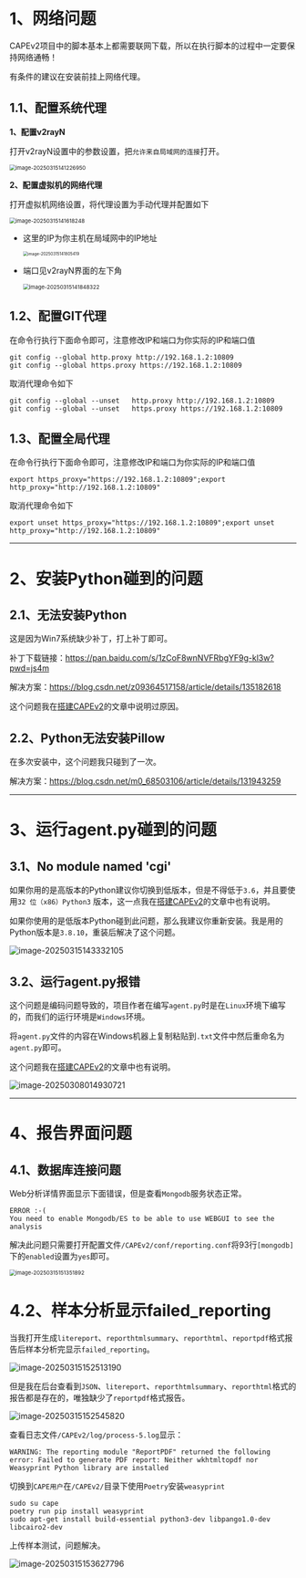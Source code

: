 # 1、网络问题

CAPEv2项目中的脚本基本上都需要联网下载，所以在执行脚本的过程中一定要保持网络通畅！

有条件的建议在安装前挂上网络代理。

## 1.1、配置系统代理

**1、配置v2rayN**

打开v2rayN设置中的参数设置，把`允许来自局域网的连接`打开。

<img src="https://cdn.jsdelivr.net/gh/xmtxsec/picture/imgl/202503151413600.png" alt="image-20250315141226950" style="zoom: 67%;" />



**2、配置虚拟机的网络代理**

打开虚拟机网络设置，将代理设置为手动代理并配置如下

<img src="https://cdn.jsdelivr.net/gh/xmtxsec/picture/imgl/202503151416300.png" alt="image-20250315141618248" style="zoom:67%;" />

- 这里的IP为你主机在局域网中的IP地址

  <img src="https://cdn.jsdelivr.net/gh/xmtxsec/picture/imgl/202503151418475.png" alt="image-20250315141805419" style="zoom: 50%;" />

- 端口见v2rayN界面的左下角

  <img src="https://cdn.jsdelivr.net/gh/xmtxsec/picture/imgl/202503151418369.png" alt="image-20250315141848322" style="zoom:67%;" />



## 1.2、配置GIT代理

在命令行执行下面命令即可，注意修改IP和端口为你实际的IP和端口值

```
git config --global http.proxy http://192.168.1.2:10809
git config --global https.proxy https://192.168.1.2:10809
```



取消代理命令如下

```
git config --global --unset   http.proxy http://192.168.1.2:10809
git config --global --unset   https.proxy https://192.168.1.2:10809
```



## 1.3、配置全局代理

在命令行执行下面命令即可，注意修改IP和端口为你实际的IP和端口值

```
export https_proxy="https://192.168.1.2:10809";export http_proxy="http://192.168.1.2:10809"
```



取消代理命令如下

```
export unset https_proxy="https://192.168.1.2:10809";export unset http_proxy="http://192.168.1.2:10809"
```

------



# 2、安装Python碰到的问题

## 2.1、无法安装Python

这是因为Win7系统缺少补丁，打上补丁即可。

补丁下载链接：https://pan.baidu.com/s/1zCoF8wnNVFRbgYF9g-kl3w?pwd=js4m

解决方案：https://blog.csdn.net/z09364517158/article/details/135182618

这个问题我在[搭建CAPEv2](https://wiki.xmtxsec.top/#/08-%E7%BD%91%E5%AE%89%E6%9D%82%E8%B0%88\01-CAPEv2_Sandbox\01-%E6%90%AD%E5%BB%BACAPEv2_Sandbox?id=_5%e3%80%81%e9%85%8d%e7%bd%ae%e8%99%9a%e6%8b%9f%e6%9c%ba)的文章中说明过原因。



## 2.2、Python无法安装Pillow

在多次安装中，这个问题我只碰到了一次。

解决方案：https://blog.csdn.net/m0_68503106/article/details/131943259

------



# 3、运行agent.py碰到的问题

## 3.1、No module named 'cgi'

如果你用的是高版本的Python建议你切换到低版本，但是不得低于`3.6`，并且要使用`32 位（x86）Python3` 版本，这一点我在[搭建CAPEv2](https://wiki.xmtxsec.top/#/08-%E7%BD%91%E5%AE%89%E6%9D%82%E8%B0%88\01-CAPEv2_Sandbox\01-%E6%90%AD%E5%BB%BACAPEv2_Sandbox?id=_5%e3%80%81%e9%85%8d%e7%bd%ae%e8%99%9a%e6%8b%9f%e6%9c%ba)的文章中也有说明。

如果你使用的是低版本Python碰到此问题，那么我建议你重新安装。我是用的Python版本是`3.8.10`，重装后解决了这个问题。

![image-20250315143332105](https://cdn.jsdelivr.net/gh/xmtxsec/picture/imgl/202503151433152.png)



## 3.2、运行agent.py报错

这个问题是编码问题导致的，项目作者在编写`agent.py`时是在`Linux`环境下编写的，而我们的运行环境是`Windows`环境。

将`agent.py`文件的内容在Windows机器上复制粘贴到`.txt`文件中然后重命名为`agent.py`即可。

这个问题我在[搭建CAPEv2](https://wiki.xmtxsec.top/#/08-%E7%BD%91%E5%AE%89%E6%9D%82%E8%B0%88\01-CAPEv2_Sandbox\01-%E6%90%AD%E5%BB%BACAPEv2_Sandbox?id=_5%e3%80%81%e9%85%8d%e7%bd%ae%e8%99%9a%e6%8b%9f%e6%9c%ba)的文章中也有说明。

![image-20250308014930721](https://cdn.jsdelivr.net/gh/xmtxsec/picture/imgl/202503151446595.png)

------



# 4、报告界面问题

## 4.1、数据库连接问题

Web分析详情界面显示下面错误，但是查看`Mongodb`服务状态正常。

```
ERROR :-(
You need to enable Mongodb/ES to be able to use WEBGUI to see the analysis
```

解决此问题只需要打开配置文件`/CAPEv2/conf/reporting.conf`将93行`[mongodb]`下的`enabled`设置为`yes`即可。

<img src="https://cdn.jsdelivr.net/gh/xmtxsec/picture/imgl/202503151513965.png" alt="image-20250315151351892" style="zoom: 67%;" />



# 4.2、样本分析显示failed_reporting

当我打开生成`litereport`、`reporthtmlsummary`、`reporthtml`、`reportpdf`格式报告后样本分析完显示`failed_reporting`。

![image-20250315152513190](https://cdn.jsdelivr.net/gh/xmtxsec/picture/imgl/202503151525240.png)



但是我在后台查看到`JSON`、`litereport`、`reporthtmlsummary`、`reporthtml`格式的报告都是存在的，唯独缺少了`reportpdf`格式报告。

![image-20250315152545820](https://cdn.jsdelivr.net/gh/xmtxsec/picture/imgl/202503151525873.png)



查看日志文件`/CAPEv2/log/process-5.log`显示：

```
WARNING: The reporting module "ReportPDF" returned the following error: Failed to generate PDF report: Neither wkhtmltopdf nor Weasyprint Python library are installed
```



切换到`CAPE用户`在`/CAPEv2/`目录下使用`Poetry`安装`weasyprint`

```
sudo su cape
poetry run pip install weasyprint
sudo apt-get install build-essential python3-dev libpango1.0-dev libcairo2-dev
```



上传样本测试，问题解决。

![image-20250315153627796](https://cdn.jsdelivr.net/gh/xmtxsec/picture/imgl/202503151536873.png)
